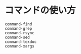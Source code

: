 # コマンドの使い方


```{toctree}
command-find
command-grep
command-rsync
command-sed
command-texdoc
command-xargs
```

